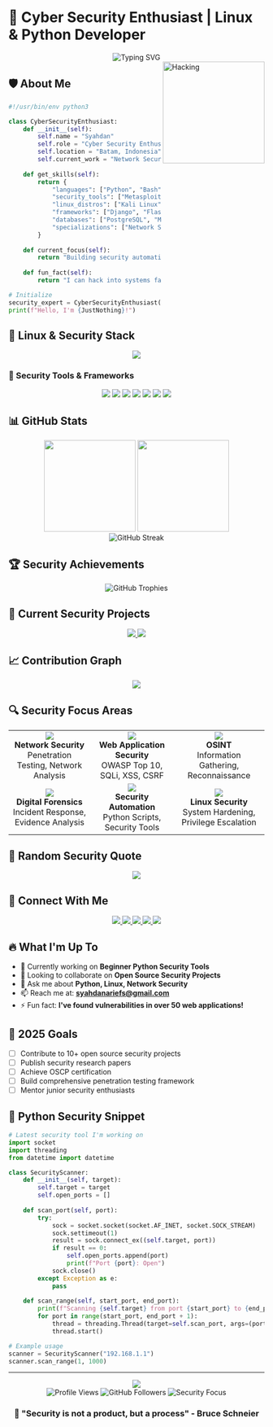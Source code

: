# 🔐 Cyber Security Enthusiast | Linux & Python Developer

<div align="center">
  <img src="https://readme-typing-svg.demolab.com?font=Fira+Code&size=32&duration=2800&pause=2000&color=00FF41&center=true&vCenter=true&width=940&lines=Welcome+to+my+Digital+Fortress!;Penetration+Tester+%26+Security+Researcher;Linux+Enthusiast+%7C+Python+Developer;Securing+the+Digital+World+One+Line+at+a+Time" alt="Typing SVG" />
</div>

<img align="right" alt="Hacking" width="200" src="https://media.giphy.com/media/077i6AULCXc0FKTj9s/giphy.gif">

## 🛡️ About Me

```python
#!/usr/bin/env python3

class CyberSecurityEnthusiast:
    def __init__(self):
        self.name = "Syahdan"
        self.role = "Cyber Security Enthusiast"
        self.location = "Batam, Indonesia"
        self.current_work = "Network Security"
        
    def get_skills(self):
        return {
            "languages": ["Python", "Bash", "C", "JavaScript", "Go"],
            "security_tools": ["Metasploit", "Nmap", "Burp Suite", "Wireshark", "OWASP ZAP"],
            "linux_distros": ["Kali Linux", "Parrot OS", "Ubuntu", "Arch Linux"],
            "frameworks": ["Django", "Flask", "Scapy", "Requests"],
            "databases": ["PostgreSQL", "MongoDB", "SQLite"],
            "specializations": ["Network Security", "Web App Security", "OSINT", "Forensics"]
        }
    
    def current_focus(self):
        return "Building security automation tools and learning advanced penetration testing"
    
    def fun_fact(self):
        return "I can hack into systems faster than I can make coffee ☕"

# Initialize
security_expert = CyberSecurityEnthusiast()
print(f"Hello, I'm {JustNothing}!")
```

## 🐧 Linux & Security Stack

<div align="center">
  <img src="https://skillicons.dev/icons?i=python,bash,linux,kali,ubuntu,c,go,javascript,django,flask,postgresql,mongodb,git,docker,aws&perline=8" />
</div>

### 🔧 Security Tools & Frameworks
<div align="center">
  <img src="https://img.shields.io/badge/Metasploit-FF6B6B?style=for-the-badge&logo=metasploit&logoColor=white" />
  <img src="https://img.shields.io/badge/Nmap-4682B4?style=for-the-badge&logo=nmap&logoColor=white" />
  <img src="https://img.shields.io/badge/Burp%20Suite-FF6633?style=for-the-badge&logo=burpsuite&logoColor=white" />
  <img src="https://img.shields.io/badge/Wireshark-1679A7?style=for-the-badge&logo=wireshark&logoColor=white" />
  <img src="https://img.shields.io/badge/OWASP-000000?style=for-the-badge&logo=owasp&logoColor=white" />
  <img src="https://img.shields.io/badge/Kali%20Linux-557C94?style=for-the-badge&logo=kalilinux&logoColor=white" />
  <img src="https://img.shields.io/badge/Parrot%20OS-87CEEB?style=for-the-badge&logo=parrotsecurity&logoColor=white" />
</div>

## 📊 GitHub Stats

<div align="center">
  <img height="180em" src="https://github-readme-stats.vercel.app/api?username=SyahdanAriefS&show_icons=true&theme=chartreuse-dark&include_all_commits=true&count_private=true&bg_color=0d1117&title_color=00ff41&text_color=ffffff&icon_color=00ff41&border_color=00ff41"/>
  <img height="180em" src="https://github-readme-stats.vercel.app/api/top-langs/?username=SyahdanAriefS&layout=compact&langs_count=8&theme=chartreuse-dark&bg_color=0d1117&title_color=00ff41&text_color=ffffff&border_color=00ff41"/>
</div>

<div align="center">
  <img src="https://github-readme-streak-stats.herokuapp.com/?user=SyahdanAriefS&theme=chartreuse-dark&background=0d1117&border=00ff41&stroke=00ff41&ring=00ff41&fire=00ff41&currStreakLabel=00ff41" alt="GitHub Streak" />
</div>

## 🏆 Security Achievements

<div align="center">
  <img src="https://github-profile-trophy.vercel.app/?username=SyahdanAriefS&theme=matrix&no-frame=true&row=1&column=7&title=MultiLanguage,Repositories,Commits,PullRequest,Reviews,Issues,Followers" alt="GitHub Trophies" />
</div>

## 🎯 Current Security Projects

<div align="center">
  <a href="https://github.com/SyahdanAriefS/security-scanner">
    <img src="https://github-readme-stats.vercel.app/api/pin/?username=SyahdanAriefS&repo=Autofill-google-form-use-selenium&theme=chartreuse-dark&bg_color=0d1117&title_color=00ff41&text_color=ffffff&border_color=00ff41" />
  </a>
  <a href="https://github.com/SyahdanAriefS/python-pentesting-tools">
    <img src="https://github-readme-stats.vercel.app/api/pin/?username=SyahdanAriefS&repo=Cryptography-use-Caesar-algorithm&theme=chartreuse-dark&bg_color=0d1117&title_color=00ff41&text_color=ffffff&border_color=00ff41" />
  </a>
</div>

## 📈 Contribution Graph

<div align="center">
  <img src="https://github-readme-activity-graph.vercel.app/graph?username=SyahdanAriefS&theme=chartreuse-dark&bg_color=0d1117&color=00ff41&line=00ff41&point=ffffff&area=true&hide_border=true" />
</div>

## 🔍 Security Focus Areas

<div align="center">
  <table>
    <tr>
      <td align="center" width="200px">
        <img src="https://img.shields.io/badge/Network%20Security-FF6B6B?style=for-the-badge&logo=shield&logoColor=white" />
        <br><strong>Network Security</strong>
        <br>Penetration Testing, Network Analysis
      </td>
      <td align="center" width="200px">
        <img src="https://img.shields.io/badge/Web%20Security-4ECDC4?style=for-the-badge&logo=web&logoColor=white" />
        <br><strong>Web Application Security</strong>
        <br>OWASP Top 10, SQLi, XSS, CSRF
      </td>
      <td align="center" width="200px">
        <img src="https://img.shields.io/badge/OSINT-45B7D1?style=for-the-badge&logo=search&logoColor=white" />
        <br><strong>OSINT</strong>
        <br>Information Gathering, Reconnaissance
      </td>
    </tr>
    <tr>
      <td align="center" width="200px">
        <img src="https://img.shields.io/badge/Forensics-9B59B6?style=for-the-badge&logo=microscope&logoColor=white" />
        <br><strong>Digital Forensics</strong>
        <br>Incident Response, Evidence Analysis
      </td>
      <td align="center" width="200px">
        <img src="https://img.shields.io/badge/Automation-E67E22?style=for-the-badge&logo=robot&logoColor=white" />
        <br><strong>Security Automation</strong>
        <br>Python Scripts, Security Tools
      </td>
      <td align="center" width="200px">
        <img src="https://img.shields.io/badge/Linux%20Security-2ECC71?style=for-the-badge&logo=linux&logoColor=white" />
        <br><strong>Linux Security</strong>
        <br>System Hardening, Privilege Escalation
      </td>
    </tr>
  </table>
</div>

## 🌟 Random Security Quote

<div align="center">
  <img src="https://quotes-github-readme.vercel.app/api?type=horizontal&theme=chartreuse-dark&bg_color=0d1117&border_color=00ff41" />
</div>

## 🤝 Connect With Me

<div align="center">
  <a href="https://www.linkedin.com/in/syahdan-arief-9ba475344/">
    <img src="https://img.shields.io/badge/LinkedIn-0077B5?style=for-the-badge&logo=linkedin&logoColor=white" />
  </a>
  <a href="https://twitter.com/yourhandle">
    <img src="https://img.shields.io/badge/Twitter-1DA1F2?style=for-the-badge&logo=twitter&logoColor=white" />
  </a>
  <a href="mailto:syahdanariefs@gmail.com">
    <img src="https://img.shields.io/badge/Email-D14836?style=for-the-badge&logo=gmail&logoColor=white" />
  </a>
  <a href="https://yourportfolio.com">
    <img src="https://img.shields.io/badge/Portfolio-FF5722?style=for-the-badge&logo=google-chrome&logoColor=white" />
  </a>
  <a href="https://medium.com/@yourusername">
    <img src="https://img.shields.io/badge/Medium-12100E?style=for-the-badge&logo=medium&logoColor=white" />
  </a>
</div>

## 🔥 What I'm Up To

- 🔭 Currently working on **Beginner Python Security Tools**
- 👯 Looking to collaborate on **Open Source Security Projects**
- 💬 Ask me about **Python, Linux, Network Security**
- 📫 Reach me at: **syahdanariefs@gmail.com**
- ⚡ Fun fact: **I've found vulnerabilities in over 50 web applications!**

## 🎯 2025 Goals

- [ ] Contribute to 10+ open source security projects
- [ ] Publish security research papers
- [ ] Achieve OSCP certification
- [ ] Build comprehensive penetration testing framework
- [ ] Mentor junior security enthusiasts

## 🐍 Python Security Snippet

```python
# Latest security tool I'm working on
import socket
import threading
from datetime import datetime

class SecurityScanner:
    def __init__(self, target):
        self.target = target
        self.open_ports = []
    
    def scan_port(self, port):
        try:
            sock = socket.socket(socket.AF_INET, socket.SOCK_STREAM)
            sock.settimeout(1)
            result = sock.connect_ex((self.target, port))
            if result == 0:
                self.open_ports.append(port)
                print(f"Port {port}: Open")
            sock.close()
        except Exception as e:
            pass
    
    def scan_range(self, start_port, end_port):
        print(f"Scanning {self.target} from port {start_port} to {end_port}")
        for port in range(start_port, end_port + 1):
            thread = threading.Thread(target=self.scan_port, args=(port,))
            thread.start()

# Example usage
scanner = SecurityScanner("192.168.1.1")
scanner.scan_range(1, 1000)
```

---

<div align="center">
  <img src="https://capsule-render.vercel.app/api?type=waving&color=gradient&customColorList=0,2,2,5,30&height=100&section=footer&text=Stay%20Secure!&fontSize=16&fontColor=00ff41&animation=twinkling" />
</div>

<div align="center">
  <img src="https://komarev.com/ghpvc/?username=SyahdanAriefS&label=Profile%20Views&color=brightgreen&style=flat" alt="Profile Views" />
  <img src="https://img.shields.io/github/followers/SyahdanAriefS?label=Followers&style=social" alt="GitHub Followers" />
  <img src="https://img.shields.io/badge/Security%20Focus-100%25-brightgreen?style=flat" alt="Security Focus" />
</div>

<div align="center">
  <h3>🔐 "Security is not a product, but a process" - Bruce Schneier</h3>
</div>
